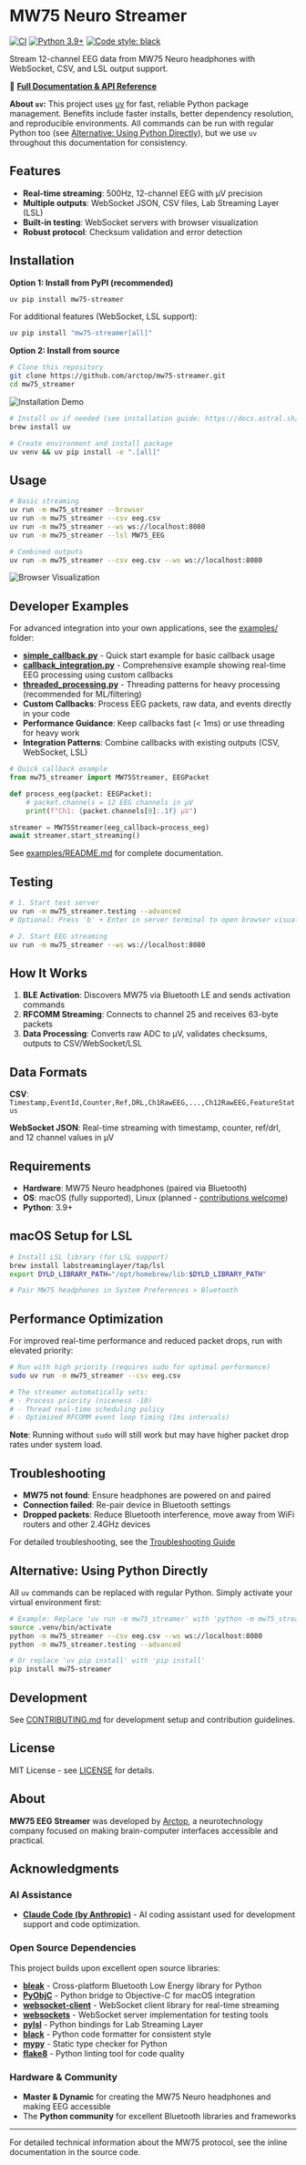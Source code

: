 # MW75 Neuro Streamer

[![CI](https://github.com/arctop/mw75-streamer/actions/workflows/ci.yml/badge.svg)](https://github.com/arctop/mw75-streamer/actions/workflows/ci.yml)
[![Python 3.9+](https://img.shields.io/badge/python-3.9+-blue.svg)](https://www.python.org/downloads/)
[![Code style: black](https://img.shields.io/badge/code%20style-black-000000.svg)](https://github.com/psf/black)

Stream 12-channel EEG data from MW75 Neuro headphones with WebSocket, CSV, and LSL output support.

📖 **[Full Documentation & API Reference](https://arctop.github.io/mw75-streamer/api/)**

**About `uv`:** This project uses [uv](https://docs.astral.sh/uv/) for fast, reliable Python package management. Benefits include faster installs, better dependency resolution, and reproducible environments. All commands can be run with regular Python too (see [Alternative: Using Python Directly](#alternative-using-python-directly)), but we use `uv` throughout this documentation for consistency.

## Features

- **Real-time streaming**: 500Hz, 12-channel EEG with µV precision
- **Multiple outputs**: WebSocket JSON, CSV files, Lab Streaming Layer (LSL)
- **Built-in testing**: WebSocket servers with browser visualization
- **Robust protocol**: Checksum validation and error detection  

## Installation

**Option 1: Install from PyPI (recommended)**

```bash
uv pip install mw75-streamer
```

For additional features (WebSocket, LSL support):
```bash
uv pip install "mw75-streamer[all]"
```

**Option 2: Install from source**

```bash
# Clone this repository
git clone https://github.com/arctop/mw75-streamer.git
cd mw75_streamer
```

![Installation Demo](docs/assets/installation.gif)

```bash
# Install uv if needed (see installation guide: https://docs.astral.sh/uv/getting-started/installation)
brew install uv

# Create environment and install package
uv venv && uv pip install -e ".[all]"
```

## Usage

```bash
# Basic streaming
uv run -m mw75_streamer --browser
uv run -m mw75_streamer --csv eeg.csv
uv run -m mw75_streamer --ws ws://localhost:8080
uv run -m mw75_streamer --lsl MW75_EEG

# Combined outputs
uv run -m mw75_streamer --csv eeg.csv --ws ws://localhost:8080
```
![Browser Visualization](docs/assets/browser.gif)


## Developer Examples

For advanced integration into your own applications, see the [examples/](examples/) folder:

- **[simple_callback.py](examples/simple_callback.py)** - Quick start example for basic callback usage
- **[callback_integration.py](examples/callback_integration.py)** - Comprehensive example showing real-time EEG processing using custom callbacks  
- **[threaded_processing.py](examples/threaded_processing.py)** - Threading patterns for heavy processing (recommended for ML/filtering)
- **Custom Callbacks**: Process EEG packets, raw data, and events directly in your code  
- **Performance Guidance**: Keep callbacks fast (< 1ms) or use threading for heavy work
- **Integration Patterns**: Combine callbacks with existing outputs (CSV, WebSocket, LSL)

```python
# Quick callback example
from mw75_streamer import MW75Streamer, EEGPacket

def process_eeg(packet: EEGPacket):
    # packet.channels = 12 EEG channels in µV
    print(f"Ch1: {packet.channels[0]:.1f} µV")

streamer = MW75Streamer(eeg_callback=process_eeg)
await streamer.start_streaming()
```

See [examples/README.md](examples/README.md) for complete documentation.

## Testing

```bash
# 1. Start test server
uv run -m mw75_streamer.testing --advanced
# Optional: Press 'b' + Enter in server terminal to open browser visualization

# 2. Start EEG streaming
uv run -m mw75_streamer --ws ws://localhost:8080
```

## How It Works

1. **BLE Activation**: Discovers MW75 via Bluetooth LE and sends activation commands
2. **RFCOMM Streaming**: Connects to channel 25 and receives 63-byte packets
3. **Data Processing**: Converts raw ADC to µV, validates checksums, outputs to CSV/WebSocket/LSL

## Data Formats

**CSV**: `Timestamp,EventId,Counter,Ref,DRL,Ch1RawEEG,...,Ch12RawEEG,FeatureStatus`

**WebSocket JSON**: Real-time streaming with timestamp, counter, ref/drl, and 12 channel values in µV

## Requirements

- **Hardware**: MW75 Neuro headphones (paired via Bluetooth)
- **OS**: macOS (fully supported), Linux (planned - [contributions welcome](CONTRIBUTING.md))
- **Python**: 3.9+

## macOS Setup for LSL

```bash
# Install LSL library (for LSL support)
brew install labstreaminglayer/tap/lsl
export DYLD_LIBRARY_PATH="/opt/homebrew/lib:$DYLD_LIBRARY_PATH"

# Pair MW75 headphones in System Preferences > Bluetooth
```


## Performance Optimization

For improved real-time performance and reduced packet drops, run with elevated priority:

```bash
# Run with high priority (requires sudo for optimal performance)
sudo uv run -m mw75_streamer --csv eeg.csv

# The streamer automatically sets:
# - Process priority (niceness -10)
# - Thread real-time scheduling policy
# - Optimized RFCOMM event loop timing (1ms intervals)
```

**Note**: Running without `sudo` will still work but may have higher packet drop rates under system load.

## Troubleshooting

- **MW75 not found**: Ensure headphones are powered on and paired
- **Connection failed**: Re-pair device in Bluetooth settings
- **Dropped packets**: Reduce Bluetooth interference, move away from WiFi routers and other 2.4GHz devices

For detailed troubleshooting, see the [Troubleshooting Guide](https://arctop.github.io/mw75-streamer/api/troubleshooting.html)

## Alternative: Using Python Directly

All `uv` commands can be replaced with regular Python. Simply activate your virtual environment first:

```bash
# Example: Replace 'uv run -m mw75_streamer' with 'python -m mw75_streamer'
source .venv/bin/activate
python -m mw75_streamer --csv eeg.csv --ws ws://localhost:8080
python -m mw75_streamer.testing --advanced

# Or replace 'uv pip install' with 'pip install'  
pip install mw75-streamer
```

## Development

See [CONTRIBUTING.md](CONTRIBUTING.md) for development setup and contribution guidelines.

## License

MIT License - see [LICENSE](LICENSE) for details.

## About

**MW75 EEG Streamer** was developed by [Arctop](https://arctop.com), a neurotechnology company focused on making brain-computer interfaces accessible and practical.

## Acknowledgments

### AI Assistance
- **[Claude Code (by Anthropic)](https://claude.ai/code)** - AI coding assistant used for development support and code optimization.

### Open Source Dependencies
This project builds upon excellent open source libraries:

- **[bleak](https://github.com/hbldh/bleak)** - Cross-platform Bluetooth Low Energy library for Python
- **[PyObjC](https://github.com/ronaldoussoren/pyobjc)** - Python bridge to Objective-C for macOS integration
- **[websocket-client](https://github.com/websocket-client/websocket-client)** - WebSocket client library for real-time streaming
- **[websockets](https://github.com/aaugustin/websockets)** - WebSocket server implementation for testing tools
- **[pylsl](https://github.com/labstreaminglayer/liblsl-Python)** - Python bindings for Lab Streaming Layer
- **[black](https://github.com/psf/black)** - Python code formatter for consistent style
- **[mypy](https://github.com/python/mypy)** - Static type checker for Python
- **[flake8](https://github.com/PyCQA/flake8)** - Python linting tool for code quality

### Hardware & Community
- **Master & Dynamic** for creating the MW75 Neuro headphones and making EEG accessible
- The **Python community** for excellent Bluetooth libraries and frameworks
---

For detailed technical information about the MW75 protocol, see the inline documentation in the source code.
